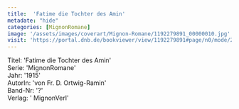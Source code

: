 ```yaml
---
title:  'Fatime die Tochter des Amin'
metadate: "hide"
categories: [MignonRomane]
image: '/assets/images/coverart/Mignon-Romane/1192279891_00000010.jpg'
visit: 'https://portal.dnb.de/bookviewer/view/1192279891#page/n0/mode/2up'
---
```

Titel: 'Fatime die Tochter des Amin' <br>
Serie: 'MignonRomane' <br>
Jahr: '1915' <br>
AutorIn: 'von Fr. D. Ortwig-Ramin' <br>
Band-Nr: '?' <br>
Verlag: ' MignonVerl'